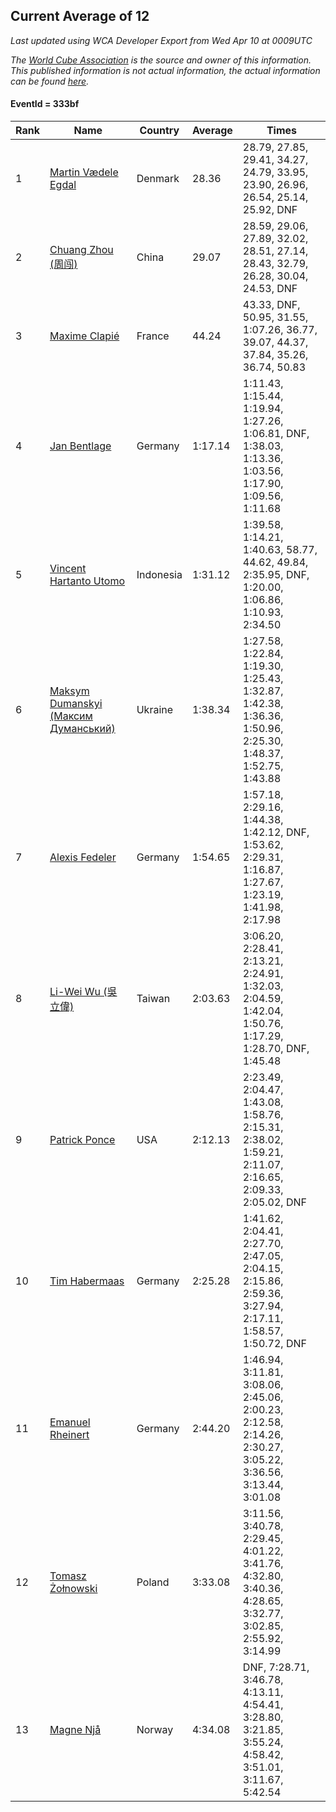 ## Current Average of 12

*Last updated using WCA Developer Export from Wed Apr 10 at 0009UTC*

*The [World Cube Association](https://www.worldcubeassociation.org) is the source and owner of this information. This published information is not actual information, the actual information can be found [here](https://www.worldcubeassociation.org/results).*

#### EventId = 333bf

|Rank|Name|Country|Average|Times|  
|--|--|--|--|--|  
|1|[Martin Vædele Egdal](https://www.worldcubeassociation.org/persons/2013EGDA02)|Denmark|28.36|28.79, 27.85, 29.41, 34.27, 24.79, 33.95, 23.90, 26.96, 26.54, 25.14, 25.92, DNF|  
|2|[Chuang Zhou (周闯)](https://www.worldcubeassociation.org/persons/2014ZHOU17)|China|29.07|28.59, 29.06, 27.89, 32.02, 28.51, 27.14, 28.43, 32.79, 26.28, 30.04, 24.53, DNF|  
|3|[Maxime Clapié](https://www.worldcubeassociation.org/persons/2013CLAP01)|France|44.24|43.33, DNF, 50.95, 31.55, 1:07.26, 36.77, 39.07, 44.37, 37.84, 35.26, 36.74, 50.83|  
|4|[Jan Bentlage](https://www.worldcubeassociation.org/persons/2010BENT01)|Germany|1:17.14|1:11.43, 1:15.44, 1:19.94, 1:27.26, 1:06.81, DNF, 1:38.03, 1:13.36, 1:03.56, 1:17.90, 1:09.56, 1:11.68|  
|5|[Vincent Hartanto Utomo](https://www.worldcubeassociation.org/persons/2010UTOM01)|Indonesia|1:31.12|1:39.58, 1:14.21, 1:40.63, 58.77, 44.62, 49.84, 2:35.95, DNF, 1:20.00, 1:06.86, 1:10.93, 2:34.50|  
|6|[Maksym Dumanskyi (Максим Думанський)](https://www.worldcubeassociation.org/persons/2016DUMA01)|Ukraine|1:38.34|1:27.58, 1:22.84, 1:19.30, 1:25.43, 1:32.87, 1:42.38, 1:36.36, 1:50.96, 2:25.30, 1:48.37, 1:52.75, 1:43.88|  
|7|[Alexis Fedeler](https://www.worldcubeassociation.org/persons/2015FEDE01)|Germany|1:54.65|1:57.18, 2:29.16, 1:44.38, 1:42.12, DNF, 1:53.62, 2:29.31, 1:16.87, 1:27.67, 1:23.19, 1:41.98, 2:17.98|  
|8|[Li-Wei Wu (吳立偉)](https://www.worldcubeassociation.org/persons/2018WULI01)|Taiwan|2:03.63|3:06.20, 2:28.41, 2:13.21, 2:24.91, 1:32.03, 2:04.59, 1:42.04, 1:50.76, 1:17.29, 1:28.70, DNF, 1:45.48|  
|9|[Patrick Ponce](https://www.worldcubeassociation.org/persons/2012PONC02)|USA|2:12.13|2:23.49, 2:04.47, 1:43.08, 1:58.76, 2:15.31, 2:38.02, 1:59.21, 2:11.07, 2:16.65, 2:09.33, 2:05.02, DNF|  
|10|[Tim Habermaas](https://www.worldcubeassociation.org/persons/2007HABE01)|Germany|2:25.28|1:41.62, 2:04.41, 2:27.70, 2:47.05, 2:04.15, 2:15.86, 2:59.36, 3:27.94, 2:17.11, 1:58.57, 1:50.72, DNF|  
|11|[Emanuel Rheinert](https://www.worldcubeassociation.org/persons/2011RHEI01)|Germany|2:44.20|1:46.94, 3:11.81, 3:08.06, 2:45.06, 2:00.23, 2:12.58, 2:14.26, 2:30.27, 3:05.22, 3:36.56, 3:13.44, 3:01.08|  
|12|[Tomasz Żołnowski](https://www.worldcubeassociation.org/persons/2005ZOLN01)|Poland|3:33.08|3:11.56, 3:40.78, 2:29.45, 4:01.22, 3:41.76, 4:32.80, 3:40.36, 4:28.65, 3:32.77, 3:02.85, 2:55.92, 3:14.99|  
|13|[Magne Njå](https://www.worldcubeassociation.org/persons/2015NJAM01)|Norway|4:34.08|DNF, 7:28.71, 3:46.78, 4:13.11, 4:54.41, 3:28.80, 3:21.85, 3:55.24, 4:58.42, 3:51.01, 3:11.67, 5:42.54|  
